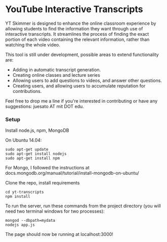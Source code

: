 # YouTube Interactive Transcripts

YT Skimmer is designed to enhance the online classroom experience by allowing students to find the information they want through use of interactive transcripts. It streamlines the process of finding the exact portion of each video containing the relevant information, rather than watching the whole video. 

This tool is still under development, possible areas to extend functionality are:

 * Adding in automatic transcript generation.
 * Creating online classes and lecture series
 * Allowing users to add questions to videos, and answer other questions.
 * Creating users, and allowing users to accumulate reputation for contributions.

Feel free to drop me a line if you're interested in contributing or have any suggestions: juesato AT mit DOT edu.


### Setup ###

Install node.js, npm, MongoDB

On Ubuntu 14.04:

    sudo apt-get update
    sudo apt-get install nodejs
    sudo apt-get install npm

For Mongo, I followed the instructions at docs.mongodb.org/manual/tutorial/install-mongodb-on-ubuntu/

Clone the repo, install requirements

    cd yt-transcripts
    npm install

To run the server, run these commands from the project directory (you will need two terminal windows for two processes):

    mongod --dbpath=mydata
    nodejs app.js

The page should now be running at localhost:3000!